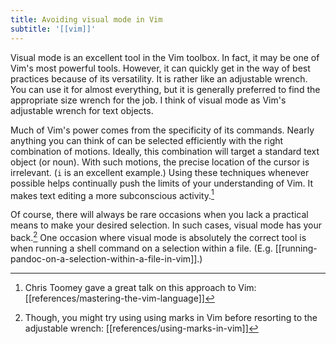 ```yaml
---
title: Avoiding visual mode in Vim
subtitle: '[[vim]]'
---
```


Visual mode is an excellent tool in the Vim toolbox. In fact, it may be
one of Vim's most powerful tools. However, it can quickly get in the way
of best practices because of its versatility. It is rather like an
adjustable wrench. You can use it for almost everything, but it is
generally preferred to find the appropriate size wrench for the job. I
think of visual mode as Vim's adjustable wrench for text objects.

Much of Vim's power comes from the specificity of its commands. Nearly
anything you can think of can be selected efficiently with the right
combination of motions. Ideally, this combination will target a standard
text object (or noun). With such motions, the precise location of the
cursor is irrelevant. (`i` is an excellent example.) Using these
techniques whenever possible helps continually push the limits of your
understanding of Vim. It makes text editing a more subconscious
activity.[^1]

[^1]: Chris Toomey gave a great talk on this approach to
  Vim: [[references/mastering-the-vim-language]]

Of course, there will always be rare occasions when you lack a practical
means to make your desired selection. In such cases, visual mode has
your back.[^2] One occasion where visual mode is absolutely the correct
tool is when running a shell command on a selection within a file. (E.g.
[[running-pandoc-on-a-selection-within-a-file-in-vim]].)

[^2]: Though, you might try using using marks in Vim before resorting to
  the adjustable wrench: [[references/using-marks-in-vim]]
